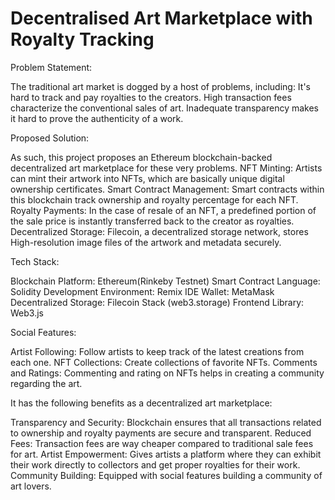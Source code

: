 # Decentralised Art Marketplace with Royalty Tracking

Problem Statement:

The traditional art market is dogged by a host of problems, including:
It's hard to track and pay royalties to the creators.
High transaction fees characterize the conventional sales of art.
Inadequate transparency makes it hard to prove the authenticity of a work.

Proposed Solution:

As such, this project proposes an Ethereum blockchain-backed decentralized art marketplace for these very problems.
NFT Minting: Artists can mint their artwork into NFTs, which are basically unique digital ownership certificates.
Smart Contract Management: Smart contracts within this blockchain track ownership and royalty percentage for each NFT.
Royalty Payments: In the case of resale of an NFT, a predefined portion of the sale price is instantly transferred back to the creator as royalties.
Decentralized Storage: Filecoin, a decentralized storage network, stores High-resolution image files of the artwork and metadata securely.

Tech Stack:

Blockchain Platform: Ethereum(Rinkeby Testnet)
Smart Contract Language: Solidity
Development Environment: Remix IDE
Wallet: MetaMask
Decentralized Storage: Filecoin Stack (web3.storage)
Frontend Library: Web3.js

Social Features:

Artist Following: Follow artists to keep track of the latest creations from each one.
NFT Collections: Create collections of favorite NFTs.
Comments and Ratings: Commenting and rating on NFTs helps in creating a community regarding the art.

It has the following benefits as a decentralized art marketplace:

Transparency and Security: Blockchain ensures that all transactions related to ownership and royalty payments are secure and transparent.
Reduced Fees: Transaction fees are way cheaper compared to traditional sale fees for art.
Artist Empowerment: Gives artists a platform where they can exhibit their work directly to collectors and get proper royalties for their work.
Community Building: Equipped with social features building a community of art lovers.


